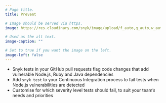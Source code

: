 ```yaml
---
# Page title.
title: Prevent

# Image should be served via https.
image: https://res.cloudinary.com/snyk/image/upload/f_auto,q_auto,w_auto/v1468839396/features/features-prevent.png

# Used as the alt text.
image-caption: ""

# Set to true if you want the image on the left.
image-left: false
---
```


* Snyk tests in your GitHub pull requests flag code changes that add vulnerable Node.js, Ruby and Java dependencies
* Add `snyk test` to your Continuous Integration process to fail tests when Node.js vulnerabilities are detected
* Customise for which severity level tests should fail, to suit your team’s needs and priorities
